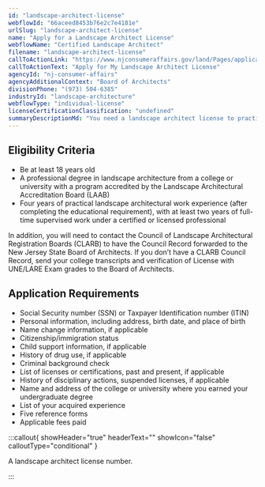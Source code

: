 ```yaml
---
id: "landscape-architect-license"
webflowId: "66aceed8453b76e2c7e4181e"
urlSlug: "landscape-architect-license"
name: "Apply for a Landscape Architect License"
webflowName: "Certified Landscape Architect"
filename: "landscape-architect-license"
callToActionLink: "https://www.njconsumeraffairs.gov/land/Pages/applications.aspx"
callToActionText: "Apply for My Landscape Architect License"
agencyId: "nj-consumer-affairs"
agencyAdditionalContext: "Board of Architects"
divisionPhone: "(973) 504-6385"
industryId: "landscape-architecture"
webflowType: "individual-license"
licenseCertificationClassification: "undefined"
summaryDescriptionMd: "You need a landscape architect license to practice landscape architecture and hold the title of “Landscape Architect” in the state."
---
```


## Eligibility Criteria

- Be at least 18 years old
- A professional degree in landscape architecture from a college or university with a program accredited by the Landscape Architectural Accreditation Board (LAAB)
- Four years of practical landscape architectural work experience (after completing the educational requirement), with at least two years of full-time supervised work under a certified or licensed professional

In addition, you will need to contact the Council of Landscape Architectural Registration Boards (CLARB) to have the Council Record forwarded to the New Jersey State Board of Architects. If you don’t have a CLARB Council Record, send your college transcripts and verification of License with UNE/LARE Exam grades to the Board of Architects.

## Application Requirements

- Social Security number (SSN) or Taxpayer Identification number (ITIN)
- Personal information, including address, birth date, and place of birth
- Name change information, if applicable
- Citizenship/immigration status
- Child support information, if applicable
- History of drug use, if applicable
- Criminal background check
- List of licenses or certifications, past and present, if applicable
- History of disciplinary actions, suspended licenses, if applicable
- Name and address of the college or university where you earned your undergraduate degree
- List of your acquired experience
- Five reference forms
- Applicable fees paid

:::callout{ showHeader="true" headerText="" showIcon="false" calloutType="conditional" }

A landscape architect license number.

:::

